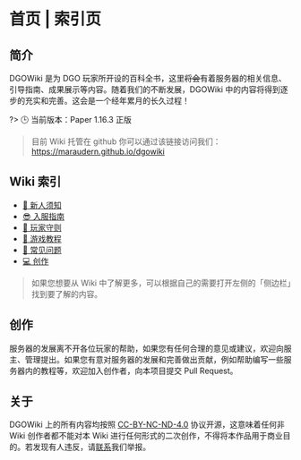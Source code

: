 <!-- docs/index.md -->

# 首页 | 索引页

## 简介

DGOWiki 是为 DGO 玩家所开设的百科全书，这里~~将会~~有着服务器的相关信息、引导指南、成果展示等内容。随着我们的不断发展，DGOWiki 中的内容将得到逐步的充实和完善。这会是一个经年累月的长久过程！

?> 🕒 当前版本：Paper 1.16.3 正版

> 目前 Wiki 托管在 github 你可以通过该链接访问我们：<https://maraudern.github.io/dgowiki>

## Wiki 索引

- [📢 新人须知](guide/join/notice.md)
- [😎 入服指南](guide/join/guide.md)
- [📜 玩家守则](basic/information/rules.md)
- [📖 游戏教程](basic/tutorial/list.md)
- [🙋 常见问题](_404.md)
- [💻 创作](_404.md)

> 如果您想要从 Wiki 中了解更多，可以根据自己的需要打开左侧的「侧边栏」找到要了解的内容。

## 创作

服务器的发展离不开各位玩家的帮助，如果您有任何合理的意见或建议，欢迎向服主、管理提出。如果您有意对服务器的发展和完善做出贡献，例如帮助编写一些服务器内的教程等，欢迎加入创作者，向本项目提交 Pull Request。

## 关于

DGOWiki 上的所有内容均按照 [CC-BY-NC-ND-4.0](https://creativecommons.org/licenses/by-nc-nd/4.0/) 协议开源，这意味着任何非 Wiki 创作者都不能对本 Wiki 进行任何形式的二次创作，不得将本作品用于商业目的。若发现有人违反，请[联系]()我们举报。
